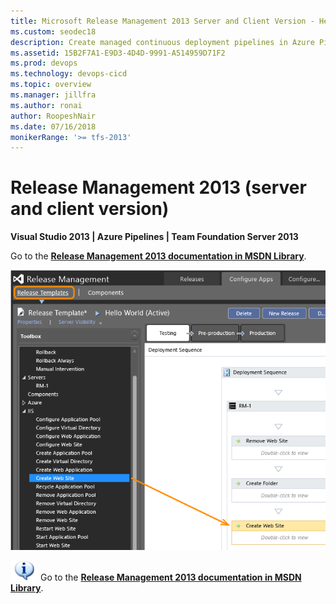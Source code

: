 ```yaml
---
title: Microsoft Release Management 2013 Server and Client Version - Help Contents
ms.custom: seodec18
description: Create managed continuous deployment pipelines in Azure Pipelines or TFS using Release Management 2013 (server and client version)
ms.assetid: 15B2F7A1-E9D3-4D4D-9991-A514959D71F2
ms.prod: devops
ms.technology: devops-cicd
ms.topic: overview
ms.manager: jillfra
ms.author: ronai
author: RoopeshNair
ms.date: 07/16/2018
monikerRange: '>= tfs-2013'
---
```


# Release Management 2013 (server and client version)

**Visual Studio 2013 | Azure Pipelines | Team Foundation Server 2013**  

Go to the **[Release Management 2013 documentation in MSDN Library](https://msdn.microsoft.com/library/dn217874%28v%3Dvs.120%29.aspx)**.

![Manage your release in RM 2013](_img/overview-05.png)

![information](_img/info1.png) 
Go to the **[Release Management 2013 documentation in MSDN Library](https://msdn.microsoft.com/library/dn217874%28v%3Dvs.120%29.aspx)**.

